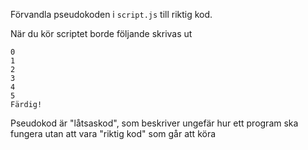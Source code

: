 Förvandla pseudokoden i `script.js` till riktig kod.

När du kör scriptet borde följande skrivas ut

````
0
1
2
3
4
5
Färdig!
````

Pseudokod är "låtsaskod", som beskriver ungefär hur ett program ska fungera utan att vara "riktig kod" som går att köra
